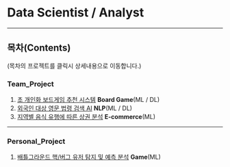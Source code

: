 # Data Scientist / Analyst
-----------------------------------------------------------
## 목차(Contents)
(목차의 프로젝트를 클릭시 상세내용으로 이동합니다.)

### Team_Project
1. [초 개인화 보드게임 추천 시스템](./Team_Project/Board_Game) **Board Game**(ML / DL)
2. [외국인 대상 영문 법령 검색 AI](./Team_Project/NLP) **NLP**(ML / DL)  
3. [지역별 음식 유행에 따른 상권 분석](./Team_Project/E-commerce) **E-commerce**(ML)   
-----------------------------------------------------------
### Personal_Project

1. [배틀그라운드 핵/버그 유저 탐지 및 예측 분석](./Personal_Project) **Game**(ML)



